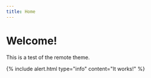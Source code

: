 ```yaml
---
title: Home
---
```

# Welcome!
This is a test of the remote theme.

{% include alert.html type="info" content="It works!" %}
